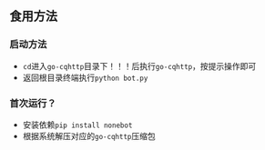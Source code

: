 ## 食用方法
### 启动方法
* `cd`进入`go-cqhttp`目录下！！！后执行`go-cqhttp`，按提示操作即可
* 返回根目录终端执行`python bot.py`
### 首次运行？
* 安装依赖`pip install nonebot`
* 根据系统解压对应的`go-cqhttp`压缩包